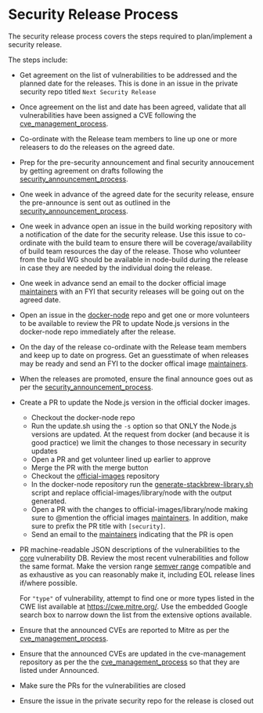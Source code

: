 # Security Release Process

The security release process covers the steps required to plan/implement
a security release.

The steps include:

* Get agreement on the list of vulnerabilities to be addressed
  and the planned date for the releases. This is done in an issue
  in the private security repo titled `Next Security Release`

* Once agreement on the list and date has been agreed, validate
  that all vulnerabilities have been assigned a CVE following
  the [cve_management_process](https://github.com/nodejs/security-wg/blob/master/processes/cve_management_process.md).

* Co-ordinate with the Release team members to line up one
  or more releasers to do the releases on the agreed date.

* Prep for the pre-security announcement and final security
  annoucement by getting agreement on drafts following the
  [security_announcement_process](https://github.com/nodejs/security-wg/blob/master/processes/security_annoucement_process.md). 

* One week in advance of the agreed date for the security
  release, ensure the pre-announce is sent out as outlined in the
  [security_announcement_process](https://github.com/nodejs/security-wg/blob/master/processes/security_annoucement_process.md). 

* One week in advance open an issue in the build working repository
  with a notification of the date for the security release.  Use this
  issue to co-ordinate with the build team to ensure there will
  be coverage/availability of build team resources the day of the
  release. Those who volunteer from the build WG should be available
  in node-build during the release in case they are needed by the
  individual doing the release.

* One week in advance send an email to the docker official image
  [maintainers](https://github.com/docker-library/official-images/blob/master/MAINTAINERS)
  with an FYI that security releases will be going out on the agreed date.

* Open an issue in the [docker-node](https://github.com/nodejs/docker-node)
  repo and get one or more volunteers to be available to review the PR
  to update Node.js versions in the docker-node repo immediately after the release.

* On the day of the release co-ordinate with the Release
  team members and keep up to date on progress. Get an guesstimate of
  when releases may be ready and send an FYI to the docker offical image
  [maintainers](https://github.com/docker-library/official-images/blob/master/MAINTAINERS).

* When the releases are promoted, ensure the final announce
  goes out as per the
  [security_announcement_process](https://github.com/nodejs/security-wg/blob/master/processes/security_annoucement_process.md). 

* Create a PR to update the Node.js version in the official docker images.  
  * Checkout the docker-node repo
  * Run the update.sh using the `-s` option so that ONLY the Node.js
    versions are updated. At the request from docker (and because
    it is good practice) we limit the changes to those necessary in
    security updates
  * Open a PR and get volunteer lined up earlier to approve
  * Merge the PR with the merge button
  * Checkout the [official-images](https://github.com/docker-library/official-images)
    repository 
  * In the docker-node repository run the
    [generate-stackbrew-library.sh]( https://github.com/nodejs/docker-node/blob/master/generate-stackbrew-library.sh)
    script and replace official-images/library/node with the output generated.
  * Open a PR with the changes to official-images/library/node making sure to 
    @mention the official images
    [maintainers](https://github.com/docker-library/official-images/blob/master/MAINTAINERS).
    In addition, make sure to prefix the PR title with `[security]`.
  * Send an email to the
    [maintainers](https://github.com/docker-library/official-images/blob/master/MAINTAINERS)
    indicating that the PR is open

* PR machine-readable JSON descriptions of the vulnerabilities to the
  [core](https://github.com/nodejs/security-wg/tree/master/vuln/core)
  vulnerability DB. Review the most recent vulnerabilities and follow the same
  format. Make the version range [semver range](https://ghub.io/semver)
  compatible and as exhaustive as you can reasonably make it, including EOL
  release lines if/where possible.

  For `"type"` of vulnerability, attempt to find one or more types listed in
  the CWE list available at <https://cwe.mitre.org/>. Use the embedded Google
  search box to narrow down the list from the extensive options available.

* Ensure that the announced CVEs are reported to Mitre as per the
  [cve_management_process](https://github.com/nodejs/security-wg/blob/master/processes/cve_management_process.md).

* Ensure that the announced CVEs are updated in the cve-management repository
  as per the the
  [cve_management_process](https://github.com/nodejs/security-wg/blob/master/processes/cve_management_process.md)
  so that they are listed under Announced.

* Make sure the PRs for the vulnerabilities are closed

* Ensure the issue in the private security repo for the release is closed out

